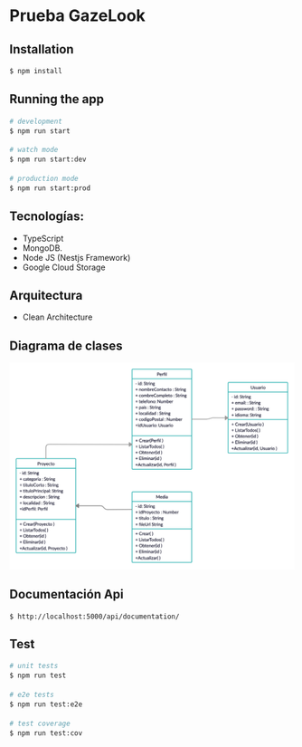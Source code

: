 
# Prueba GazeLook



## Installation

```bash
$ npm install
```

## Running the app

```bash
# development
$ npm run start

# watch mode
$ npm run start:dev

# production mode
$ npm run start:prod

```

## Tecnologías:
- TypeScript
- MongoDB.
- Node JS (Nestjs Framework)
- Google Cloud Storage

## Arquitectura
- Clean Architecture


## Diagrama de clases

![alt text](https://github.com/byjose007/prueba_gazelook/blob/master/backend/uploads/diagrama.png?raw=true)

## Documentación Api 

``` 
$ http://localhost:5000/api/documentation/
```


## Test

```bash
# unit tests
$ npm run test

# e2e tests
$ npm run test:e2e

# test coverage
$ npm run test:cov
```

